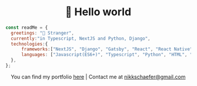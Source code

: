 <h1 align='center'>👋 Hello world</h1>


<!--
<img width="300" src="/code.png" />
-->

```js
const readMe = { 
  greetings: "👋 Stranger",
  currently:"in Typescript, NextJS and Python, Django",
  technologies:{
      frameworks:["NextJS", "Django", "Gatsby", "React", "React Native", "Firebase", "Tensorflow"],
      languages: ["Javascript(ES6+)", "Typescript", "Python", "HTML", "CSS", "C#"],
  },
};
```
<!--
<h2 align="center">🔭 Tools of Trade</h2>
<p align="center">NextJS, Django, React, Typescript, Python, Javascript(ES6+), Git + Github, AWS, HTML + CSS, Gatsby, React Native, PostgresSQL</p>
-->

<p align='center'>You can find my portfolio <a href="https://nikschaefer.tech/">here</a> | Contact me at <a href="mailto:nikkschaefer@gmail.com</p>">nikkschaefer@gmail.com</a
</p>

